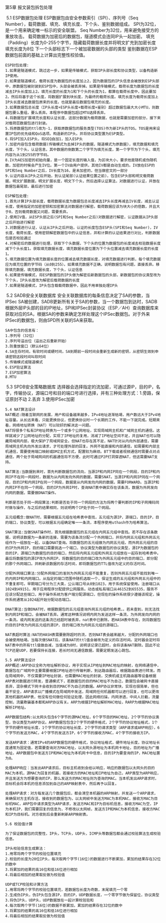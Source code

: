 第5章 报文装包拆包处理

​	5.1 ESP数据包处理
	ESP数据包由安全参数索引（SPI）、序列号（Seq Number），载荷数据、填充、填充长度、下个头、鉴别数据组成。
	SPI为32位，是一个用来确定唯一标示的安全联盟。
	Seq Number为32位，用来避免接受方的重放攻击。
	载荷数据为加密后的数据包，隧道模式会连同IP头一起加密。
	填充（Padding）长度为0-255个字节，隐藏载荷数据长度并将明文扩充到加密长度
	填充长度为8位
	下一个头部标志下一个被加密数据的头部的类型
	鉴别数据在ESP数据包前面的基础上计算出完整性校验值。

	ESP封包处理:
	1.如果是隧道模式，跳过这一步，如果是传输模式，获取IP头部长度和协议类型，以备构造新IP使用。
	2.如果是隧道模式，载荷长度为数据包的长度加上2，因为数据包的IP头信息会被放到ESP头部中，原数据包被封装到ESP包中，头部会被丢弃掉。如果是传输模式，载荷长度为数据包的长度减去IP头长度加上2。填充长度的长度为1和下个头的长度为1，都算在载荷长度中，因此要加2。然后将基于这个长度，将数据扩展到块长度，为最终的载荷长度。填充长度为载荷长度加上IP头长度减去数据包原来的长度。也就是最后数据包填充的长度。
	3.如果数据包总长度（IP头长度+ESP头长度+载荷长度+鉴别）超过数据包最大大小MTU，则数据包要么重组，要么丢弃。本程序中数据包超过MTU选择丢弃。
	4.将数据包扩展填充长度和认证长度，这部分数据为载荷数据，也就是需要加密的部分，接下来对载荷层数据包进行封装。
	5.将原数据包的ttl改为-1，获取原数据包的服务类型(TOS)作为新IP头的TOS。TOS是用来设置IP包的优先级和QoS选项。构造新的IP头。并将协议类型置为ESP类型。
	6.将SPI加入ESP头，将SEQ自加1，加入ESP头
	7.加密内容包含载荷数据(传输模式为去掉IP头的数据，隧道模式为原数据)，填充数据和填充长度，下个头，认证信息，其中数据的倒数第二个字节为填充长度，第一个字节为下个头，填充内容为从1到255的字节码。
	8.IV为AES加密的初始向量，是一个固定长度的输入值，为区块大小，要求他是随机或伪随机数，加密的时候会产生IV位。第一个IV由用户提供，其他IV都是自动生成的。IV放在ESP的SPI和Seq Number之后，IV长度为16，是未加密的，但当做密文的一部分
	9.认证内容从IP头之后开始，到认证尾部(认证结果位置之前)，包含ESP头部和明文载荷数据，明文扩展数据，明文扩展长度，明文下个头，然后选择认证算法，对数据进行认证，并放在数据包最尾部，最后进行加密

	ESP解包处理:
	1.首先计算IP头部长度，载荷数据长度为数据包总长度减去IP头长度再减去IV长度，减去认证长度，使用指定的加密密钥和加密算法对数据进行解密。载荷数据应该为块大小的倍数，并且大于0，否则载荷数据又问题，需要丢弃。
	2.使用IV值，从ESP头部之后(SPI和Seq Number之后)对数据进行解密，认证数据从IP头部之后开始进行解密
	3.对数据进行认证，认证从IP头之后开始，认证的长度包含ESP头(SPI和Seq Number)，IV长度，载荷长度。使用密钥解密数据包中的认证信息，并和计算的认证结果进行对比，判断数据包是否校验通过
	4.对解密后的数据进行处理，获取下个头数据，下个头的位置为数据包的长度减去校验数据长度减下个头长度1。获取填充数据长度，填充数据长度位置为下个头位置减去填充数据长度的长度1。
	5.填充数据位置为填充数据长度的位置减去填充数据长度，对填充数据进行判断，每个填充数据应为填充位置的字节码（从0到255）。如果填充数据不正确，说明数据包有问题，直接丢弃。移除填充数据，填充数据长度，下个头，认证信息
	6.如果是传输模式，将ESP数据包的IP头做为解密后新数据包的头部，新数据包的协议类型改为下个头，IP头长度改为解密后载荷数据的长度
	7.如果是隧道模式，IP头包含载载荷数据中，因此不用单独处理IP头

​	5.2 SADB安全关联数据库
	安全关联数据库的每条信息决定了SA的参数，当IPSec SA被创建，SADB更新所有关于SA的参数，当一个数据包到达时，SADB根据外层IP头部的目的IP地址，SPI和IPSec封装协议（ESP／AH）查询数据库来获取对应的SA，根据SA的参数来确定怎样处理这个IPSec数据包。对于外来IPSec的数据包，则由SPD所关联的SA来获取。

	SA中包含的信息有：
	1.序列号（32位）
	2.序列号溢出位（溢出之后重新开始）
	3.防重放窗口（默认64位）
	4.SA生存时间，有软时间或硬时间，SA到期前一段时间会重新生成新的密钥，从密钥生效到申请密钥这段时间叫软时间
	5.传输模式或隧道模式
	6.ESP验证算法
	7.ESP加密算法
	8.MTU

​	5.3 SPDB安全策略数据库
	选择器会选择指定的流加密，可通过源IP，目的IP，名字，传输协议，源端口号和目的端口号进行选择，并有三种处理方式：1.旁路，保证原封不动 2.丢弃 3.使用IPSec加密

	5.4 NAT算法设计
	NAT概述:随着互联网的发展，用户和设备越来越多，IPv4地址逐渐枯竭，用户数远大于IPv4地址容量。从长远来看，只能更换协议，但更换协议时一个长期的工作，不能一下就完成。短期来看，网络地址转换（NAT）可以较好的解决这一问题。
	NAT将很多个私有IP地址转换为一个或多个公网地址，实现局域网主机和广域网主机的通信。这样就减少了公网地址的分配，实现了IP地址的复用，消减了IP地址空间不足，并且NAT也可以隐藏局域网内部，极大保护了局域网安全。但NAT也存在其不足，NAT针对从内向外部通信，需要局域网主机先向外发出请求，才可处理外部的回复。外网不能直接和内部通信，如需要和内部主机通信，需要使用端口映射或DMZ主机方式，配置较为麻烦。BT下载或者视频通信时需要点对点通信，两个处于局域网间的机器通信将不方便，此时可通过P2P打洞穿透NAT，但这需要NAT支持。

	NAT算法:当数据到来时，首先判断数据包的流向，当源IP和内网IP同在一个网段，目的IP和内网IP不在同一网段时，数据为从内网发向外网的数据，需要SNAT。当源IP和内网IP同在一个网段，目的IP和内网IP在同一个网段，数据是从内网发向内网的数据，需要FORWARD。当源IP和内网IP不在同一个网段，目的IP为外网IP时，查询NAT表中确实存在该条流，数据为外网发向内网的数据，需要做DNAT操作。

	判断是否处于同一网段算法:判断是否处于同一个网段的方法为将两个要判断的IP和子网掩码同时做与操作，与之后的结果相同，则说明两个IP处于同一个网段。

	五元组概念:做NAT时，需要根据五元组在哈希表中查找，五元组为源IP，源端口，目的IP，目的端口，协议类型，可以根据五元组确定唯一一条流，本程序使用uthash作为哈希算法。

	SNAT算法:当做SNAT操作时，首先根据数据包的五元组在内网五元组中查找。若不存在该条数据，说明该数据为一条新的连接，需要为该条流分配一个外网端口，并将内网五元组和外网五元组作为一组放在一起，以备DNAT查询。将数据包的五元组做为内网五元组，而外网五元组的目的IP为外网IP，目的端口需要挑选一个端口，协议类型为数据包的协议类型，源IP为数据包的目的IP，源端口为数据包的目的端口，然后将内网五元组和外网五元组放在一起存到哈希表中。最后将数据包的源IP改为外网IP，将数据包的目的端口改为外网五元组中的目的端口，即分配的那个外网端口。并刷新该数据的存活时间，即将数据包的TTL值改为定义的存活时间。

	分配外网端口算法:分配外网端口的准则为外网五元组不能重复，否则外网五元组不能找到唯一的内网IP和内网端口。从指定的端口范围中随机选取一个，保证生成的五元组和外网五元组中的不重复即可。早期端口号分为三大类，公认端口号从0到1023，用于系统保留使用。注册端口从1024到49151，用于应用程序分配提供公网服务。动态或私有端口从46152到65535，服务不应该分配这些端口，用于操作系统为客户端分配源端口，但现在的操作系统很少遵循该规定，操作系统通常从1024起开始分配动态端口。

	DNAT算法:当做DNAT时，根据数据包的五元组查询外网五元组的哈希表，。若未查到，则无法找到内网IP和端口，会被NAT丢弃。通常这种情况说明内网为发送这样一条流，为外网发向内网的一条流。或内网发送的这条流已经超时被丢弃，nat表中已删除。若HASH表中存在，则将数据包的目的IP改为内网五元组的源IP，目的端口改为内网五元组的源端口。

	NAT表超时算法:NAT的HASH表需要删除超时的流，否则NAT表会越来越大，分配的外网端口也会被使用枯竭。当每次做SNAT后，该条NAT的ttl值会被改为定义的存活时间。定时器会定时将NAT表中的所有ttl值做自减，当值减为0时，说明该记录已超时，会将该条NAT删除。因此不论TCP还是UDP，若要保持长连接，若长时间无通信数据，需要定期发送心跳包。

	5.5 ARP算法设计
	ARP概述:ARP协议全称为地址解析协议，用于实现从IP地址到MAC地址的映射，在网络通信中，数据包在广域网中主要需要根据IP地址进行传输判断，到达路由器后，根据路由表进行转发。而在局域网中，不仅需要IP地址封装，也需要MAC地址的封装，交换机或主机路由器等设备根据ARP表对数据进行转发，普通模式下，若数据包的目的MAC地址不为自己，数据包会被网卡直接丢弃，混杂模式下网卡会收到目的MAC不为自己的数据。ARP协议非常快，实现也很简单，但也最不安全，ARP请求以广播模式在局域网中发送，局域网任何机器都可以进行回复，也可以更改其他机器的ARP表，他没有任何做任何验证处理，因此网络扫描，内网渗透，中间人拦截，流量控制，流量欺骗基本都和ARP协议有关。ARP为根据IP地址解析MAC地址，RARP为根据MAC地址解析IP地址。

	ARP数据包结构:以太网头包含6个字节的源MAC地址，6个字节目的MAC地址，2个字节的协议类型，协议类型为ARP协议。ARP数据包包含2个字节的硬件格式，2个字节的协议地址格式，1个字节的硬件地址长度，1个字节的协议地址长度，2个字节的请求类型（ARP请求或ARP响应），6个字节的发送方MAC，4个字节的发送方IP，6个字节的接收方MAC，4个字节的接收方IP。

	发送ARP请求：通常IPv4的ARP数据包的硬件格式，协议地址格式，硬件地址长度，协议地址长度通常为固定值，若需要查询对方MAC地址，以太网头源地址为本机网卡地址，目的地址为广播地址，ARP数据包中发送方IP和MAC地址为本机网卡中信息，目的IP为要查询的IP，MAC地址置为0。

	处理ARP响应：当发出ARP请求后，目标主机收到会给以响应，响应的数据包以太网头的目的MAC为本机，源MAC为回复的机器，若接收方的MAC地址和IP地址为自己，ARP类型为ARP响应，并且发送方为想要查询的IP，那么发送方的MAC地址则为查询的MAC。当本机发出ARP请求时，目标机会将本机的信息添加到自己的ARP映射表中，然后再予以回复。

	处理ARP请求：对方每发送几个数据包后，都会清空本机器的ARP映射，并发送一个ARP请求，来确保对方主机存活，接收到的数据包为，以太网帧中发送方MAC为本机MAC，接收方MAC为目标机MAC，ARP包中请求类型为ARP请求，发送方MAC和IP为目标机信息，接收方MAC为空，IP为本机IP，我们需要回复的信息为，不修改以太网帧，发送方IP和MAC为本机信息，接收方MAC和IP为目标机。对方收到后会重新刷新ARP映射表。

	5.6 校验值计算

	为了保证数据包的完整性，IP头，TCP头，UDP头，ICMP头等数据包都会通过校验算法生成校验信息。

	IP头校验信息生成算法：
	1.用零将两个字节的校验位置填充
	2.校验的长度为20位IP头，每次取两个字节(16位)的数据进行不断累加，累加的结果存在32位的数中
	3.将累加的结果的高16位和低16位进行相加
	4.将最后相加的结果取反做为校验值

	UDP或TCP校验和计算方法
	1.用零将两个字节的校验位置填充，若数据包长度为奇数，末尾填充一个零
	2.生成伪IP头，伪IP头包含源IP，目的IP，UDP数据长度，一个零字节做为保留位，协议类型
	3.将伪IP头，UDP头，UDP数据放在一起计算校验验和
	4.每次取两个字节(16位)的数据不断累加，累加的结果存在32位的数中
	3.将累加的结果的高16位和低16位进行相加
	4.将最后相加的结果取反做为校验值